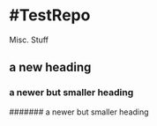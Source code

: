 #TestRepo
========

Misc. Stuff

## a new heading
### a newer but smaller heading
####### a newer but smaller heading
